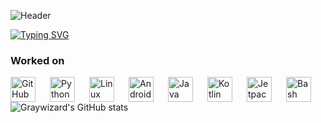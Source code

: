 ![Header](https://capsule-render.vercel.app/api?type=waving&color=gradient&height=200&section=header&text=Welcome%20to%20My%20Profile&fontSize=40&animation=fadeIn)

[![Typing SVG](https://readme-typing-svg.herokuapp.com?font=Bitcount+Grid+Single&pause=1000&center=true&vCenter=true&width=435&lines=Hello+%F0%9F%91%8B+!+I'M+%5BGraywizard%5D+;Nickname+Unidentified+%E2%9D%8C;Free+Time+Developer%F0%9F%A7%91%E2%80%8D%F0%9F%92%BB;Loves+To+Experiment+%F0%9F%94%AC)](https://git.io/typing-svg)

### Worked on

<img align="left" alt="GitHub" width="40px" style="padding-right:20px;" src="https://cdn.jsdelivr.net/gh/devicons/devicon@latest/icons/github/github-original-wordmark.svg" />
<img align="left" alt="Python" width="40px" style="padding-right:20px;" src="https://cdn.jsdelivr.net/gh/devicons/devicon@latest/icons/python/python-original-wordmark.svg" />
<img align="left" alt="Linux" width="40px" style="padding-right:20px;" src="https://cdn.jsdelivr.net/gh/devicons/devicon/icons/linux/linux-original.svg" />
<img align="left" alt="AndroidStudio" width="40px" style="padding-right:20px;"
src="https://cdn.jsdelivr.net/gh/devicons/devicon@latest/icons/androidstudio/androidstudio-original.svg" />
<img align="left" alt="Java" width="40px" style="padding-right:20px;" src="https://cdn.jsdelivr.net/gh/devicons/devicon@latest/icons/java/java-original-wordmark.svg" />
<img align="left" alt="Kotlin" width="40px" style="padding-right:20px;" src="https://cdn.jsdelivr.net/gh/devicons/devicon@latest/icons/kotlin/kotlin-original.svg" />
<img align="left" alt="JetpackCompose" width="40px" style="padding-right:20px;" src="https://cdn.jsdelivr.net/gh/devicons/devicon@latest/icons/jetpackcompose/jetpackcompose-original.svg" />
<img align="left" alt="Bash" width="40px" style="padding-right:20px;" src="https://cdn.jsdelivr.net/gh/devicons/devicon@latest/icons/bash/bash-original.svg" />



![Graywizard's GitHub stats](https://github-readme-stats.vercel.app/api?username=graywizard888&show_icons=true&theme=tokyonight)
          
          

          
